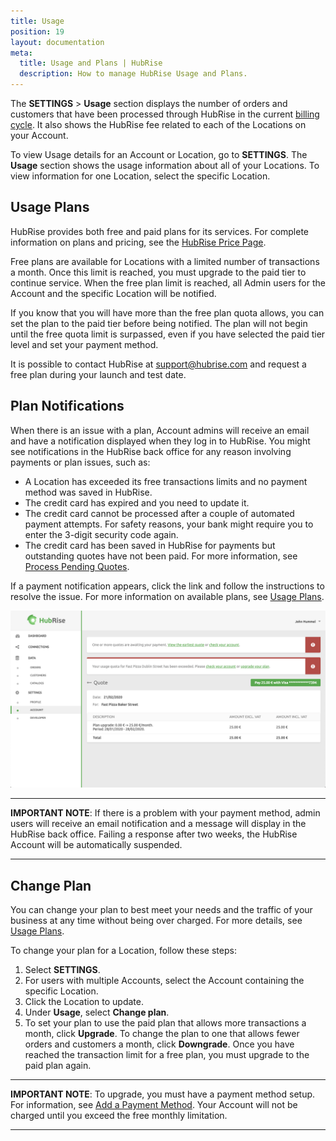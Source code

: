 ```yaml
---
title: Usage
position: 19
layout: documentation
meta:
  title: Usage and Plans | HubRise
  description: How to manage HubRise Usage and Plans.
---
```


The **SETTINGS** > **Usage** section displays the number of orders and customers that have been processed through HubRise in the current [billing cycle](/docs/terminology#billing-cycles). It also shows the HubRise fee related to each of the Locations on your Account.

To view Usage details for an Account or Location, go to **SETTINGS**.
The **Usage** section shows the usage information about all of your Locations.
To view information for one Location, select the specific Location.

## Usage Plans

HubRise provides both free and paid plans for its services. For complete information on plans and pricing, see the [HubRise Price Page](/pricing/).

Free plans are available for Locations with a limited number of transactions a month. Once this limit is reached, you must upgrade to the paid tier to continue service. When the free plan limit is reached, all Admin users for the Account and the specific Location will be notified.

If you know that you will have more than the free plan quota allows, you can set the plan to the paid tier before being notified. The plan will not begin until the free quota limit is surpassed, even if you have selected the paid tier level and set your payment method.

It is possible to contact HubRise at [support@hubrise.com](mailto:support@hubrise.com) and request a free plan during your launch and test date.

## Plan Notifications

When there is an issue with a plan, Account admins will receive an email and have a notification displayed when they log in to HubRise. You might see notifications in the HubRise back office for any reason involving payments or plan issues, such as:

- A Location has exceeded its free transactions limits and no payment method was saved in HubRise.
- The credit card has expired and you need to update it.
- The credit card cannot be processed after a couple of automated payment attempts. For safety reasons, your bank might require you to enter the 3-digit security code again.
- The credit card has been saved in HubRise for payments but outstanding quotes have not been paid. For more information, see [Process Pending Quotes](/docs/payment/#process-pending-quotes).

If a payment notification appears, click the link and follow the instructions to resolve the issue. For more information on available plans, see [Usage Plans](#usage-plans).

![Pay subscription](../images/022-en-pay-subscription.png)

---

**IMPORTANT NOTE**: If there is a problem with your payment method, admin users will receive an email notification and a message will display in the HubRise back office. Failing a response after two weeks, the HubRise Account will be automatically suspended.

---

## Change Plan

You can change your plan to best meet your needs and the traffic of your business at any time without being over charged. For more details, see [Usage Plans](#usage-plans).

To change your plan for a Location, follow these steps:

1. Select **SETTINGS**.
2. For users with multiple Accounts, select the Account containing the specific Location.
3. Click the Location to update.
4. Under **Usage**, select **Change plan**.
5. To set your plan to use the paid plan that allows more transactions a month, click **Upgrade**. To change the plan to one that allows fewer orders and customers a month, click **Downgrade**. Once you have reached the transaction limit for a free plan, you must upgrade to the paid plan again.

---

**IMPORTANT NOTE**: To upgrade, you must have a payment method setup. For information, see [Add a Payment Method](/docs/payment/#add-a-payment-method). Your Account will not be charged until you exceed the free monthly limitation.

---
